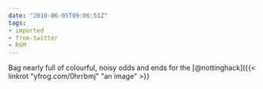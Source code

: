 ```yaml
---
date: "2010-06-05T09:06:51Z"
tags:
- imported
- from-twitter
- RGM
---
```

Bag nearly full of colourful, noisy odds and ends for the [@nottinghack]({{< linkrot "yfrog.com/0hrrbmj" "an image" >}}
